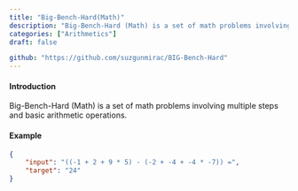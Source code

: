 ```yaml
---
title: "Big-Bench-Hard(Math)"
description: "Big-Bench-Hard (Math) is a set of math problems involving multiple steps and basic arithmetic operations."
categories: ["Arithmetics"]
draft: false

github: "https://github.com/suzgunmirac/BIG-Bench-Hard"
---
```


#### Introduction

Big-Bench-Hard (Math) is a set of math problems involving multiple steps and basic arithmetic operations.

#### Example

```json
{
	"input": "((-1 + 2 + 9 * 5) - (-2 + -4 + -4 * -7)) =",
	"target": "24"
}
```